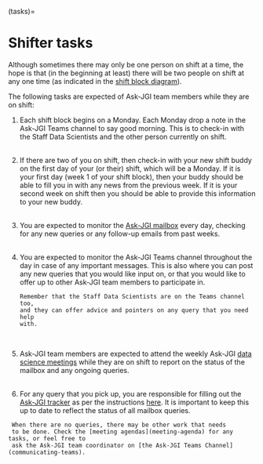 (tasks)=
# Shifter tasks

Although sometimes there may only be one person on shift at a time,
the hope is that (in the beginning at least) there will be two people
on shift at any one time (as indicated in the [shift block
diagram](diagram)). 

The following tasks are expected of Ask-JGI team members while they
are on shift:

1. Each shift block begins on a Monday. Each Monday drop a note in
the Ask-JGI Teams channel to say good morning. This is to check-in
with the Staff Data Scientists and the other person currently on shift. </br></br>

2. If there are two of you on shift, then check-in with your new shift
buddy on the first day of your (or their) shift, which will be a
Monday. If it is your first day (week 1 of your shift block), then your buddy should be able to
fill you in with any news from the previous week. If it is your second
week on shift then you should be able to provide this information to
your new buddy. </br></br>
3. You are expected to monitor the [Ask-JGI
  mailbox](https://outlook.office.com/mail/ask-jgi@bristol.ac.uk/inbox) every day, checking
   for any new queries or any follow-up emails from past weeks.
   </br></br>
4. You are expected to monitor the Ask-JGI Teams channel
   throughout the day in case of any important messages. This is also
   where you can post any new queries that you would like input on, or
   that you would like to offer up to other Ask-JGI team members to
   participate in.
   ```{tip}
   Remember that the Staff Data Scientists are on the Teams channel too,
   and they can offer advice and pointers on any query that you need help
   with.
   ```
   </br>
5. Ask-JGI team members are expected to attend the weekly Ask-JGI
[data science meetings](meetings) while they are on shift to report on
the status of the mailbox and any ongoing queries.
</br></br>
6. For any query that you pick up, you are responsible for filling out
   the [Ask-JGI
   tracker](https://uob.sharepoint.com/teams/grp-jeangoldinginstituteteam/Lists/AskJGI%20tracker/) 
   as per the instructions [here](filler). It is
   important to keep this up to date to reflect the status of all
   mailbox queries.

  ```{note}
   When there are no queries, there may be other work that needs
   to be done. Check the [meeting agendas](meeting-agenda) for any tasks, or feel free to 
   ask the Ask-JGI team coordinator on [the Ask-JGI Teams Channel](communicating-teams).
   ```
